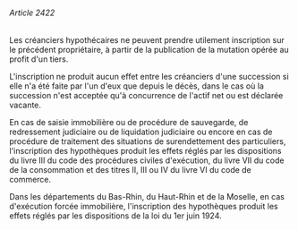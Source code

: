 ###### Article 2422

Les créanciers hypothécaires ne peuvent prendre utilement inscription sur le précédent propriétaire, à partir de la publication de la mutation opérée au profit d'un tiers.

L'inscription ne produit aucun effet entre les créanciers d'une succession si elle n'a été faite par l'un d'eux que depuis le décès, dans le cas où la succession n'est acceptée qu'à concurrence de l'actif net ou est déclarée vacante.

En cas de saisie immobilière ou de procédure de sauvegarde, de redressement judiciaire ou de liquidation judiciaire ou encore en cas de procédure de traitement des situations de surendettement des particuliers, l'inscription des hypothèques produit les effets réglés par les dispositions du livre III du code des procédures civiles d'exécution, du livre VII du code de la consommation et des titres II, III ou IV du livre VI du code de commerce.

Dans les départements du Bas-Rhin, du Haut-Rhin et de la Moselle, en cas d'exécution forcée immobilière, l'inscription des hypothèques produit les effets réglés par les dispositions de la loi du 1er juin 1924.

